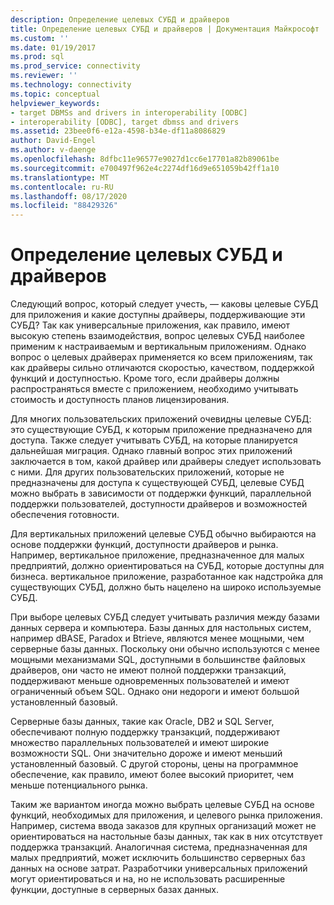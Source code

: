 ```yaml
---
description: Определение целевых СУБД и драйверов
title: Определение целевых СУБД и драйверов | Документация Майкрософт
ms.custom: ''
ms.date: 01/19/2017
ms.prod: sql
ms.prod_service: connectivity
ms.reviewer: ''
ms.technology: connectivity
ms.topic: conceptual
helpviewer_keywords:
- target DBMSs and drivers in interoperability [ODBC]
- interoperability [ODBC], target dbmss and drivers
ms.assetid: 23bee0f6-e12a-4598-b34e-df11a8086829
author: David-Engel
ms.author: v-daenge
ms.openlocfilehash: 8dfbc11e96577e9027d1cc6e17701a82b89061be
ms.sourcegitcommit: e700497f962e4c2274df16d9e651059b42ff1a10
ms.translationtype: MT
ms.contentlocale: ru-RU
ms.lasthandoff: 08/17/2020
ms.locfileid: "88429326"
---
```

# <a name="determining-the-target-dbmss-and-drivers"></a>Определение целевых СУБД и драйверов
Следующий вопрос, который следует учесть, — каковы целевые СУБД для приложения и какие доступны драйверы, поддерживающие эти СУБД? Так как универсальные приложения, как правило, имеют высокую степень взаимодействия, вопрос целевых СУБД наиболее применим к настраиваемым и вертикальным приложениям. Однако вопрос о целевых драйверах применяется ко всем приложениям, так как драйверы сильно отличаются скоростью, качеством, поддержкой функций и доступностью. Кроме того, если драйверы должны распространяться вместе с приложением, необходимо учитывать стоимость и доступность планов лицензирования.  
  
 Для многих пользовательских приложений очевидны целевые СУБД: это существующие СУБД, к которым приложение предназначено для доступа. Также следует учитывать СУБД, на которые планируется дальнейшая миграция. Однако главный вопрос этих приложений заключается в том, какой драйвер или драйверы следует использовать с ними. Для других пользовательских приложений, которые не предназначены для доступа к существующей СУБД, целевые СУБД можно выбрать в зависимости от поддержки функций, параллельной поддержки пользователей, доступности драйверов и возможностей обеспечения готовности.  
  
 Для вертикальных приложений целевые СУБД обычно выбираются на основе поддержки функций, доступности драйверов и рынка. Например, вертикальное приложение, предназначенное для малых предприятий, должно ориентироваться на СУБД, которые доступны для бизнеса. вертикальное приложение, разработанное как надстройка для существующих СУБД, должно быть нацелено на широко используемые СУБД.  
  
 При выборе целевых СУБД следует учитывать различия между базами данных сервера и компьютера. Базы данных для настольных систем, например dBASE, Paradox и Btrieve, являются менее мощными, чем серверные базы данных. Поскольку они обычно используются с менее мощными механизмами SQL, доступными в большинстве файловых драйверов, они часто не имеют полной поддержки транзакций, поддерживают меньше одновременных пользователей и имеют ограниченный объем SQL. Однако они недороги и имеют большой установленный базовый.  
  
 Серверные базы данных, такие как Oracle, DB2 и SQL Server, обеспечивают полную поддержку транзакций, поддерживают множество параллельных пользователей и имеют широкие возможности SQL. Они значительно дороже и имеют меньший установленный базовый. С другой стороны, цены на программное обеспечение, как правило, имеют более высокий приоритет, чем меньше потенциального рынка.  
  
 Таким же вариантом иногда можно выбрать целевые СУБД на основе функций, необходимых для приложения, и целевого рынка приложения. Например, система ввода заказов для крупных организаций может не ориентироваться на настольные базы данных, так как в них отсутствует поддержка транзакций. Аналогичная система, предназначенная для малых предприятий, может исключить большинство серверных баз данных на основе затрат. Разработчики универсальных приложений могут ориентироваться и на, но не использовать расширенные функции, доступные в серверных базах данных.

